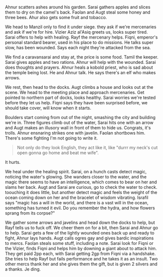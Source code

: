 ---
---

Ahnur scatters ashes around his garden. Sarai gathers apples and slices them to dry on the camel's back. Faolan and Augt steal some honey and three bees. Ahur also gets some fruit and tobacco.

We head to Manzil only to find it under siege. they ask if we're mercenaries and ask if we're for hire. Vizier Aziz al'Asiq greets us, looks super tired. Sarai offers to help with healing. Rayf the mercenary helps. Fiqni, emperor's personal standard bearer, used in his place to do missions. He talks super slow, has been wounded. Says each night they're attacked from the sea.

We find a caravansarai and stay at, the price is some food. Tamil the keeper. Sarai gives apples and two rations. Ahnur will help with the wounded. Sarai does thoughts and prayers. Ahnur heals a kobold priest, who is sad about the temple being lost. He and Ahnur talk. He says there's an elf who makes arrows.

We rest, then head to the docks. Augt climbs a house and looks out at the scene. We head to the meeting place and approach mercenaries. Get pointed to northern part of docks, looks healthy. Sarai worries we're tested before they let us help. Fiqni says they have been surprised before, we should take cover, will know when it starts.

Boulders start coming from out of the night, smashing the city and building we're in. Three figures climb out of the water, Sarai hits one with an arrow and Augt makes an illusory wall in front of them to hide us. Congrats, it's trolls. Ahnur ensnaring strikes one with javelin. Faolan shortbows him. There's some fighting I'm not going to write it.

> Not only do they look English, they act like it, like "durrr my neck's cut open gonna go home and beat me wife".

It hurts.

We heal under the healing spirit. Sarai, on a hunch casts detect magic, noticing the water's glowing. She wanders closer to the water, and the magic there seems to have an intelligence, which comes to bear on her and slams her back. Augt and Sarai are curious, go to check the water to check. toouching it does little, but another detect magic and feels the weight of the ocean coming down on her and the bracelet of wisdom vibrating. Israfil says "magic has a will in the world, and there is a vast will in the ocean, something has turned it evil. Do you remember the hydra, and how flowers sprang from its corpse?"

We gather some arrows and javelins and head down the docks to help, but Rayf tells us to fuck off. We cheer them on for a bit, then Sarai and Ahnur go to help. Sarai gets a few of the lightly wounded ones back up and ready to fight, Ahnur lays hands. Augt calls ogres gay and gives bardic inspirations to mercs. Faolan steals some stuff, including a note. Sarai look for Fiqni or the Vizier, finds Fiqni and helps him by downing a giant about to attack him. They get paid 2pp each, with Sarai getting 2gp from Fiqni via a handshake. She tries to help Rayf but fails performance and he takes it as an insult. Two other mercs thank her and she gives them the gift, but is given 2 silvers and a thanks. Je ding.
